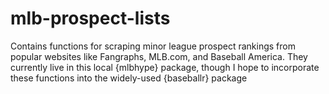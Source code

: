 # mlb-prospect-lists
Contains functions for scraping minor league prospect rankings from popular websites like Fangraphs, MLB.com, and Baseball America. They currently live in this local {mlbhype} package, though I hope to incorporate these functions into the widely-used {baseballr} package
